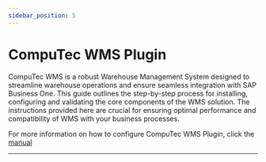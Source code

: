 ```yaml
---
sidebar_position: 5
---
```


# CompuTec WMS Plugin

CompuTec WMS is a robust Warehouse Management System designed to streamline warehouse operations and ensure seamless integration with SAP Business One. This guide outlines the step-by-step process for installing, configuring and validating the core components of the WMS solution. The instructions provided here are crucial for ensuring optimal performance and compatibility of WMS with your business processes.

For more information on how to configure CompuTec WMS Plugin, click the [manual](https://learn.computec.one/docs/wms/administrator-guide/installation/overview)

---
